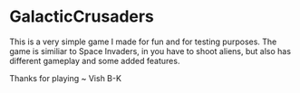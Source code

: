 # GalacticCrusaders

This is a very simple game I made for fun and for testing purposes.
The game is similiar to Space Invaders, in you have to shoot aliens,
but also has different gameplay and some added features.

Thanks for playing
~ Vish B-K

